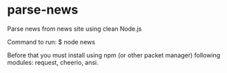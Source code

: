 # parse-news
 Parse news from news site using clean Node.js

Command to run: $ node news

Before that you must install using npm (or other packet manager) following modules: request, cheerio, ansi.
